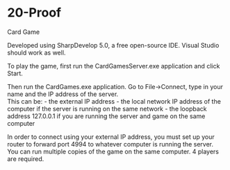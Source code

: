 20-Proof
========

Card Game


Developed using SharpDevelop 5.0, a free open-source IDE.
Visual Studio should work as well.

To play the game, first run the CardGamesServer.exe application and click Start.

Then run the CardGames.exe application.  Go to File->Connect, type in your name and the IP address of the server.  
This can be:
    - the external IP address
    - the local network IP address of the computer if the server is running on the same network
    - the loopback address 127.0.0.1 if you are running the server and game on the same computer

In order to connect using your external IP address, you must set up your router to forward port 4994 to whatever computer is running the server.    
You can run multiple copies of the game on the same computer.  4 players are required.
